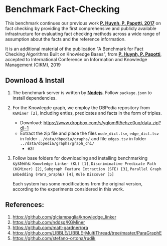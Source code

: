 # Benchmark Fact-Checking
This benchmark continues our previous work **[P. Huynh, P. Papotti, 2017](http://www.eurecom.fr/fr/publication/5468/download/data-publi-5468.pdf)** on fact checking by providing the first comprehensive and publicly available infrastructure for evaluating fact checking methods across a wide range of assumption about the facts and the reference information.

It is an additional material of the publication "A Benchmark for Fact Checking Algorithms Built on Knowledge Bases", from **[P. Huynh, P. Papotti](http://www.eurecom.fr/en/publication/5996/download/data-publi-5996.pdf)**, accepted to International Conference on Information and Knowledge Management (CIKM), 2019

## Download & Install
1. The benchmark server is written by **[Nodejs](https://nodejs.org/en/download/)**. Follow `package.json` to install dependencies.
2. For the Knowlegde graph, we employ the DBPedia repository from `KGMiner [2]`, including enties, predicates and facts in the form of triples. 
   * Download: https://www.dropbox.com/s/yqlom6t5ehze0uq/data.zip?dl=1
   * Extract the zip file and place the files `node_dict.tsv`, `edge_dict.tsv` in folder `../data/dbpedia/graphs/` and file `edges.tsv` in folder `../data/dbpedia/graphs/graph_chi/` 
      * ezr
      
3. Follow base folders for downloading and installing benchmarking systems: `Knowledge Linker (KL) [1]`, `Discriminative Predicate Path (KGMiner) [2]`, `Subgraph Feature Extraction (SFE) [3]`, `Parallel Graph Embedding (Para_GraphE) [4]`, `Rule Discover [5]` 
   
   Each system has some modifications from the original version, according to the experiments considered in this work.
   
## References:
1. https://github.com/glciampaglia/knowledge_linker
2. https://github.com/nddsg/KGMiner
3. https://github.com/matt-gardner/pra
4. https://github.com/LIBBLE/LIBBLE-MultiThread/tree/master/ParaGraphE
5. https://github.com/stefano-ortona/rudik







